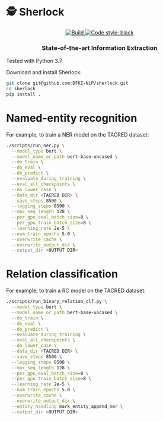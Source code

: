 # 🕵️ Sherlock

<p align="center">
    <a href="https://circleci.com/gh/ChristophAlt/sherlock">
        <img alt="Build" src="https://img.shields.io/circleci/build/github/huggingface/transformers/master">
    </a>
    <a href="https://github.com/psf/black">
        <img alt="Code style: black" src="https://img.shields.io/badge/code%20style-black-000000.svg">
    </a>
</p>

<h3 align="center">
<p>State-of-the-art Information Extraction
</h3>

Tested with Python 3.7.

Download and install Sherlock:
```bash
git clone git@github.com:DFKI-NLP/sherlock.git
cd sherlock
pip install .
```


# Named-entity recognition

For example, to train a NER model on the TACRED dataset:


```bash
./scripts/run_ner.py \
  --model_type bert \
  --model_name_or_path bert-base-uncased \
  --do_train \
  --do_eval \
  --do_predict \
  --evaluate_during_training \
  --eval_all_checkpoints \
  --do_lower_case \
  --data_dir <TACRED DIR> \
  --save_steps 8500 \
  --logging_steps 8500 \
  --max_seq_length 128 \
  --per_gpu_eval_batch_size=8 \
  --per_gpu_train_batch_size=8 \
  --learning_rate 2e-5 \
  --num_train_epochs 5.0 \
  --overwrite_cache \
  --overwrite_output_dir \
  --output_dir <OUTPUT DIR>
```

# Relation classification

For example, to train a RC model on the TACRED dataset:


```bash
./scripts/run_binary_relation_clf.py \
  --model_type bert \
  --model_name_or_path bert-base-uncased \
  --do_train \
  --do_eval \
  --do_predict \
  --evaluate_during_training \
  --eval_all_checkpoints \
  --do_lower_case \
  --data_dir <TACRED DIR> \
  --save_steps 8500 \
  --logging_steps 8500 \
  --max_seq_length 128 \
  --per_gpu_eval_batch_size=8 \
  --per_gpu_train_batch_size=8 \
  --learning_rate 2e-5 \
  --num_train_epochs 5.0 \
  --overwrite_cache \
  --overwrite_output_dir \
  --entity_handling mark_entity_append_ner \
  --output_dir <OUTPUT DIR>
```
